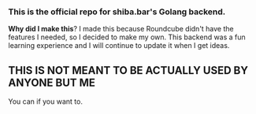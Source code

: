 ### This is the official repo for shiba.bar's Golang backend.
**Why did I make this**? I made this because Roundcube didn't have the features I needed, so I decided to make my own. This backend was a fun learning experience and I will continue to update it when I get ideas.

## THIS IS NOT MEANT TO BE ACTUALLY USED BY ANYONE BUT ME
You can if you want to.